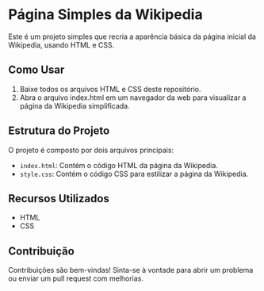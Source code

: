 # Página Simples da Wikipedia

Este é um projeto simples que recria a aparência básica da página inicial da Wikipedia, usando HTML e CSS.

## Como Usar

1. Baixe todos os arquivos HTML e CSS deste repositório.
2. Abra o arquivo index.html em um navegador da web para visualizar a página da Wikipedia simplificada.

## Estrutura do Projeto

O projeto é composto por dois arquivos principais:

- `index.html`: Contém o código HTML da página da Wikipedia.
- `style.css`: Contém o código CSS para estilizar a página da Wikipedia.

## Recursos Utilizados

- HTML
- CSS

## Contribuição

Contribuições são bem-vindas! Sinta-se à vontade para abrir um problema ou enviar um pull request com melhorias.

